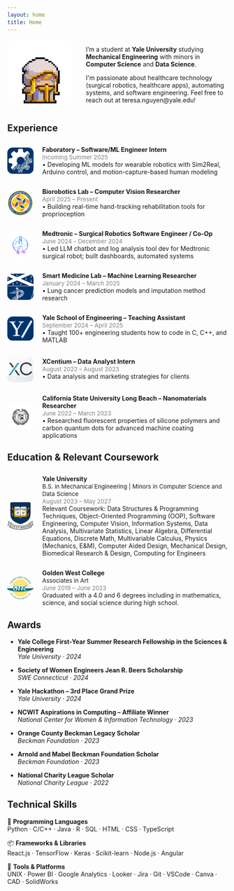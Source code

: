 ```yaml
---
layout: home
title: Home
---
```


<div style="display: flex; flex-direction: row; align-items: flex-start; gap: 30px; flex-wrap: wrap;">
  <div style="flex: 0 0 auto; min-width: 150px;">
    <img src="assets/Priestess_0.webp" alt="Teresa Nguyen" style="border-radius: 20px; width: 150px; max-width: 100%;">
  </div>
  <div style="flex: 1;">
    <p>
      I’m a student at <strong>Yale University</strong> studying <strong>Mechanical Engineering</strong> with minors in <strong>Computer Science</strong> and <strong>Data Science</strong>.
    </p>
    <p>I'm passionate about healthcare technology (surgical robotics, healthcare apps), automating systems, and software engineering. Feel free to reach out at teresa.nguyen@yale.edu!</p>
  </div>
</div>

## Experience

<div style="display: flex; align-items: center; gap: 20px; margin-top: 2em;">
  <img src="assets/faboratory.jpg" alt="Faboratory Logo" style="width: 60px; border-radius: 12px;">
  <div>
    <strong>Faboratory – Software/ML Engineer Intern</strong><br>
    <span style="font-size: 0.95em; color: gray;">Incoming Summer 2025</span><br>
    • Developing ML models for wearable robotics with Sim2Real, Arduino control, and motion-capture-based human modeling
  </div>
</div>

<div style="display: flex; align-items: center; gap: 20px; margin-top: 2em;">
  <img src="assets/uci.png" alt="BioRobotics Lab Logo" style="width: 60px; border-radius: 12px;">
  <div>
    <strong>Biorobotics Lab – Computer Vision Researcher</strong><br>
    <span style="font-size: 0.95em; color: gray;">April 2025 – Present</span><br>
    • Building real-time hand-tracking rehabilitation tools for proprioception
  </div>
</div>

<div style="display: flex; align-items: center; gap: 20px; margin-top: 2em;">
  <img src="assets/medtronic.png" alt="Medtronic Logo" style="width: 60px; border-radius: 12px;">
  <div>
    <strong>Medtronic – Surgical Robotics Software Engineer / Co-Op</strong><br>
    <span style="font-size: 0.95em; color: gray;">June 2024 – December 2024</span><br>
    • Led LLM chatbot and log analysis tool dev for Medtronic surgical robot; built dashboards, automated systems
  </div>
</div>

<div style="display: flex; align-items: center; gap: 20px; margin-top: 2em;">
  <img src="assets/ysm.png" alt="Yale School of Medicine Logo" style="width: 60px; border-radius: 12px;">
  <div>
    <strong>Smart Medicine Lab – Machine Learning Researcher</strong><br>
    <span style="font-size: 0.95em; color: gray;">January 2024 – March 2025</span><br>
    • Lung cancer prediction models and imputation method research
  </div>
</div>

<div style="display: flex; align-items: center; gap: 20px; margin-top: 2em;">
  <img src="assets/yaleeng.webp" alt="Yale School of Engineering Logo" style="width: 60px; border-radius: 12px;">
  <div>
    <strong>Yale School of Engineering – Teaching Assistant</strong><br>
    <span style="font-size: 0.95em; color: gray;">September 2024 – April 2025</span><br>
    • Taught 100+ engineering students how to code in C, C++, and MATLAB
  </div>
</div>

<div style="display: flex; align-items: center; gap: 20px; margin-top: 2em;">
  <img src="assets/xcentium.jpeg" alt="XCentium Logo" style="width: 60px; border-radius: 12px;">
  <div>
    <strong>XCentium – Data Analyst Intern</strong><br>
    <span style="font-size: 0.95em; color: gray;">August 2022 – August 2023</span><br>
    • Data analysis and marketing strategies for clients
  </div>
</div>

<div style="display: flex; align-items: center; gap: 20px; margin-top: 2em;">
  <img src="assets/csulb.png" alt="CSULB Logo" style="width: 60px; border-radius: 12px;">
  <div>
    <strong>California State University Long Beach – Nanomaterials Researcher</strong><br>
    <span style="font-size: 0.95em; color: gray;">June 2022 – March 2023</span><br>
    • Researched fluorescent properties of silicone polymers and carbon quantum dots for advanced machine coating applications
  </div>
</div>

## Education & Relevant Coursework

<div style="display: flex; align-items: center; gap: 20px; margin-top: 2em;">
  <img src="assets/yale.png" alt="Golden West College Logo" style="width: 60px; border-radius: 12px;">
  <div>
    <strong>Yale University</strong><br>
    <span style="font-size: 0.95em;">B.S. in Mechanical Engineering | Minors in Computer Science and Data Science</span><br>
    <span style="font-size: 0.95em; color: gray;">August 2023 – May 2027</span><br>
    Relevant Coursework: Data Structures & Programming Techniques, Object-Oriented Programming (OOP), Software Engineering, Computer Vision, Information Systems, Data Analysis, Multivariate Statistics, Linear Algebra, Differential Equations, Discrete Math, Multivariable Calculus, Physics (Mechanics, E&M), Computer Aided Design, Mechanical Design, Biomedical Research & Design, Computing for Engineers
  </div>
</div>

<div style="display: flex; align-items: center; gap: 20px; margin-top: 2em;">
  <img src="assets/Golden_West_College_logo.svg.png" alt="Golden West College Logo" style="width: 60px; border-radius: 12px;">
  <div>
    <strong>Golden West College</strong><br>
    <span style="font-size: 0.95em;">Associates in Art</span><br>
    <span style="font-size: 0.95em; color: gray;">June 2019 – June 2023</span><br>
    Graduated with a 4.0 and 6 degrees including in mathematics, science, and social science during high school.
  </div>
</div>

## Awards

- **Yale College First-Year Summer Research Fellowship in the Sciences & Engineering**  
  _Yale University · 2024_

- **Society of Women Engineers Jean R. Beers Scholarship**  
  _SWE Connecticut · 2024_

- **Yale Hackathon – 3rd Place Grand Prize**  
  _Yale University · 2024_

- **NCWIT Aspirations in Computing – Affiliate Winner**  
  _National Center for Women & Information Technology · 2023_

- **Orange County Beckman Legacy Scholar**  
  _Beckman Foundation · 2023_

- **Arnold and Mabel Beckman Foundation Scholar**  
  _Beckman Foundation · 2023_

- **National Charity League Scholar**  
  _National Charity League · 2022_

## Technical Skills

🧠 **Programming Languages**  
Python · C/C++ · Java · R · SQL · HTML · CSS · TypeScript

📦 **Frameworks & Libraries**  
React.js · TensorFlow · Keras · Scikit-learn · Node.js · Angular

🧰 **Tools & Platforms**  
UNIX · Power BI · Google Analytics · Looker · Jira · Git · VSCode · Canva · CAD · SolidWorks
